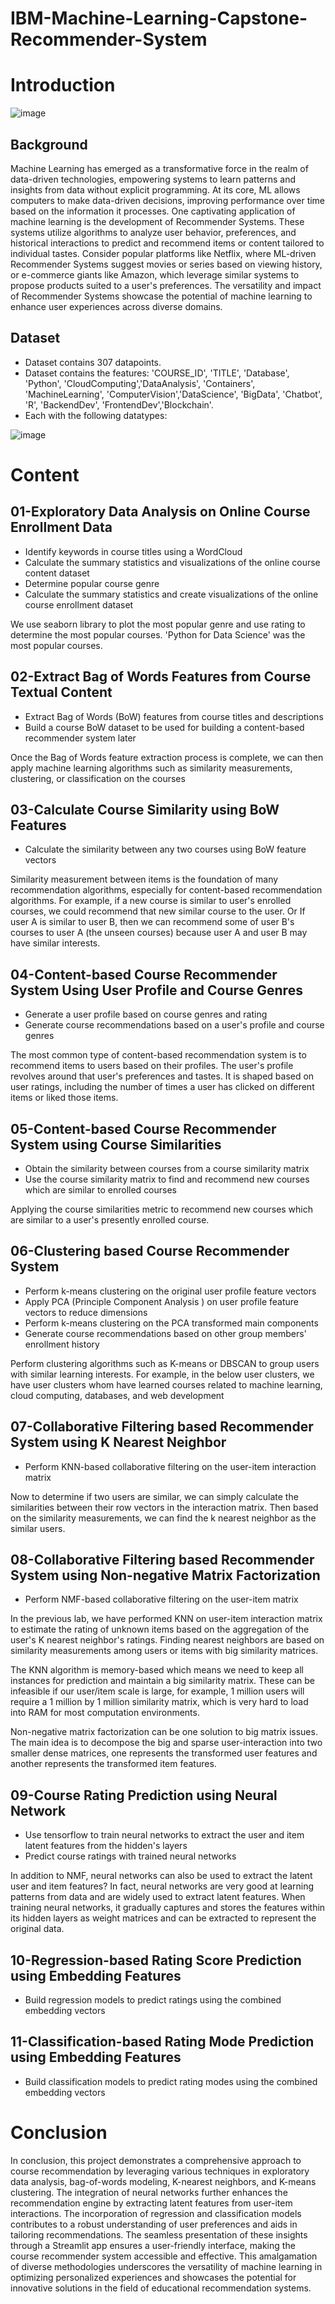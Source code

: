 # IBM-Machine-Learning-Capstone-Recommender-System

# Introduction
![image](https://github.com/natrinJump/IBM_Machine_Learning_Recommender_System/assets/143831822/bbd5f878-d9ef-49f1-ac32-42ac4a4e5305)

## Background
Machine Learning has emerged as a transformative force in the realm of data-driven technologies, empowering systems to learn patterns and insights from data without explicit programming. At its core, ML allows computers to make data-driven decisions, improving performance over time based on the information it processes. One captivating application of machine learning is the development of Recommender Systems. These systems utilize algorithms to analyze user behavior, preferences, and historical interactions to predict and recommend items or content tailored to individual tastes. Consider popular platforms like Netflix, where ML-driven Recommender Systems suggest movies or series based on viewing history, or e-commerce giants like Amazon, which leverage similar systems to propose products suited to a user's preferences. The versatility and impact of Recommender Systems showcase the potential of machine learning to enhance user experiences across diverse domains.

## Dataset
* Dataset contains 307 datapoints.
* Dataset contains the features: 'COURSE_ID', 'TITLE', 'Database', 'Python', 'CloudComputing','DataAnalysis', 'Containers', 'MachineLearning', 'ComputerVision','DataScience', 'BigData', 'Chatbot', 'R', 'BackendDev', 'FrontendDev','Blockchain'.
* Each with the following datatypes:
  
![image](https://github.com/natrinJump/IBM_Machine_Learning_Recommender_System/assets/143831822/38175328-2c04-4f7c-82b8-eac2e2ec24cd)


# Content

## 01-Exploratory Data Analysis on Online Course Enrollment Data
* Identify keywords in course titles using a WordCloud
* Calculate the summary statistics and visualizations of the online course content dataset
* Determine popular course genre
* Calculate the summary statistics and create visualizations of the online course enrollment dataset

We use seaborn library to plot the most popular genre and use rating to determine the most popular courses. 'Python for Data Science' was the most popular courses.

## 02-Extract Bag of Words Features from Course Textual Content
* Extract Bag of Words (BoW) features from course titles and descriptions
* Build a course BoW dataset to be used for building a content-based recommender system later

Once the Bag of Words feature extraction process is complete, we can then apply machine learning algorithms such as similarity measurements, clustering, or classification on the courses

## 03-Calculate Course Similarity using BoW Features
* Calculate the similarity between any two courses using BoW feature vectors

Similarity measurement between items is the foundation of many recommendation algorithms, especially for content-based recommendation algorithms. For example, if a new course is similar to user's enrolled courses, we could recommend that new similar course to the user. Or If user A is similar to user B, then we can recommend some of user B's courses to user A (the unseen courses) because user A and user B may have similar interests. 

## 04-Content-based Course Recommender System Using User Profile and Course Genres
* Generate a user profile based on course genres and rating
* Generate course recommendations based on a user's profile and course genres

The most common type of content-based recommendation system is to recommend items to users based on their profiles. The user's profile revolves around that user's preferences and tastes. It is shaped based on user ratings, including the number of times a user has clicked on different items or liked those items.

## 05-Content-based Course Recommender System using Course Similarities
* Obtain the similarity between courses from a course similarity matrix
* Use the course similarity matrix to find and recommend new courses which are similar to enrolled courses

Applying the course similarities metric to recommend new courses which are similar to a user's presently enrolled course.

## 06-Clustering based Course Recommender System
* Perform k-means clustering on the original user profile feature vectors
* Apply PCA (Principle Component Analysis ) on user profile feature vectors to reduce dimensions
* Perform k-means clustering on the PCA transformed main components
* Generate course recommendations based on other group members' enrollment history

Perform clustering algorithms such as K-means or DBSCAN to group users with similar learning interests. For example, in the below user clusters, we have user clusters whom have learned courses related to machine learning, cloud computing, databases, and web development

## 07-Collaborative Filtering based Recommender System using K Nearest Neighbor
* Perform KNN-based collaborative filtering on the user-item interaction matrix

Now to determine if two users are similar, we can simply calculate the similarities between their row vectors in the interaction matrix. Then based on the similarity measurements, we can find the k nearest neighbor as the similar users.

## 08-Collaborative Filtering based Recommender System using Non-negative Matrix Factorization
* Perform NMF-based collaborative filtering on the user-item matrix

In the previous lab, we have performed KNN on user-item interaction matrix to estimate the rating of unknown items based on the aggregation of the user's K nearest neighbor's ratings. Finding nearest neighbors are based on similarity measurements among users or items with big similarity matrices.

The KNN algorithm is memory-based which means we need to keep all instances for prediction and maintain a big similarity matrix. These can be infeasible if our user/item scale is large, for example, 1 million users will require a 1 million by 1 million similarity matrix, which is very hard to load into RAM for most computation environments.

Non-negative matrix factorization can be one solution to big matrix issues. The main idea is to decompose the big and sparse user-interaction into two smaller dense matrices, one represents the transformed user features and another represents the transformed item features.

## 09-Course Rating Prediction using Neural Network
* Use tensorflow to train neural networks to extract the user and item latent features from the hidden's layers
* Predict course ratings with trained neural networks

In addition to NMF, neural networks can also be used to extract the latent user and item features? In fact, neural networks are very good at learning patterns from data and are widely used to extract latent features. When training neural networks, it gradually captures and stores the features within its hidden layers as weight matrices and can be extracted to represent the original data.

## 10-Regression-based Rating Score Prediction using Embedding Features
* Build regression models to predict ratings using the combined embedding vectors

  
## 11-Classification-based Rating Mode Prediction using Embedding Features
* Build classification models to predict rating modes using the combined embedding vectors


# Conclusion
In conclusion, this project demonstrates a comprehensive approach to course recommendation by leveraging various techniques in exploratory data analysis, bag-of-words modeling, K-nearest neighbors, and K-means clustering. The integration of neural networks further enhances the recommendation engine by extracting latent features from user-item interactions. The incorporation of regression and classification models contributes to a robust understanding of user preferences and aids in tailoring recommendations. The seamless presentation of these insights through a Streamlit app ensures a user-friendly interface, making the course recommender system accessible and effective. This amalgamation of diverse methodologies underscores the versatility of machine learning in optimizing personalized experiences and showcases the potential for innovative solutions in the field of educational recommendation systems.




